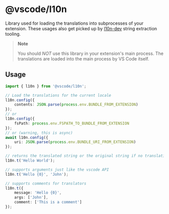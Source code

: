 # @vscode/l10n

Library used for loading the translations into subprocesses of your extension. These usages also get picked up by [l10n-dev](https://github.com/microsoft/vscode-l10n/tree/main/l10n-dev) string extraction tooling.

> **Note**
>
> You should _NOT_ use this library in your extension's main process. The translations are loaded into the main process by VS Code itself.

## Usage

```typescript
import { l10n } from '@vscode/l10n';

// Load the translations for the current locale
l10n.config({
    contents: JSON.parse(process.env.BUNDLE_FROM_EXTENSION)
});
// or
l10n.config({
    fsPath: process.env.FSPATH_TO_BUNDLE_FROM_EXTENSION
});
// or (warning, this is async)
await l10n.config({
    uri: JSON.parse(process.env.BUNDLE_URI_FROM_EXTENSION)
});

// returns the translated string or the original string if no translation is available
l10n.t('Hello World');

// supports arguments just like the vscode API
l10n.t('Hello {0}', 'John');

// supports comments for translators
l10n.t({
    message: 'Hello {0}',
    args: ['John'],
    comment: ['This is a comment']
});
```
